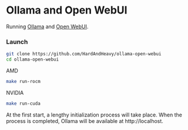 # Ollama and Open WebUI
Running [Ollama](https://github.com/ollama/ollama/) and [Open WebUI](https://github.com/open-webui/open-webui).

### Launch
```bash
git clone https://github.com/HardAndHeavy/ollama-open-webui
cd ollama-open-webui
```
AMD
```bash
make run-rocm
```
NVIDIA
```bash
make run-cuda
```

At the first start, a lengthy initialization process will take place. When the process is completed, Ollama will be available at http://localhost.
